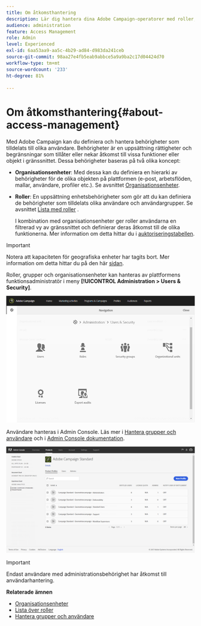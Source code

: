 ```yaml
---
title: Om åtkomsthantering
description: Lär dig hantera dina Adobe Campaign-operatorer med roller, grupper och organisationsenheter
audience: administration
feature: Access Management
role: Admin
level: Experienced
exl-id: 6aa53aa9-aa5c-4b29-ad84-d983da241ceb
source-git-commit: 98aa27e4fb5eab9abbce5a9a9ba2c17d04424d70
workflow-type: tm+mt
source-wordcount: '233'
ht-degree: 81%

---
```


# Om åtkomsthantering{#about-access-management}

Med Adobe Campaign kan du definiera och hantera behörigheter som tilldelats till olika användare.  Behörigheter är en uppsättning rättigheter och begränsningar som tillåter eller nekar åtkomst till vissa funktioner eller objekt i gränssnittet.  Dessa behörigheter baseras på två olika koncept:

* **Organisationsenheter**: Med dessa kan du definiera en hierarki av behörigheter för de olika objekten på plattformen (e-post, arbetsflöden, mallar, användare, profiler etc.).  Se avsnittet [Organisationsenheter](../../administration/using/organizational-units.md).
* **Roller**: En uppsättning enhetsbehörigheter som gör att du kan definiera de behörigheter som tilldelats olika användare och användargrupper.  Se avsnittet [Lista med roller](../../administration/using/list-of-roles.md) .

  I kombination med organisationsenheter ger roller användarna en filtrerad vy av gränssnittet och definierar deras åtkomst till de olika funktionerna.  Mer information om detta hittar du i [auktoriseringstabellen](../../administration/using/list-of-roles.md).

>[!IMPORTANT]
>
>Notera att kapaciteten för geografiska enheter har tagits bort.  Mer information om detta hittar du på den här [sidan](../../rn/using/deprecated-features.md).

Roller, grupper och organisationsenheter kan hanteras av plattformens funktionsadministratör i meny **[!UICONTROL Administration > Users & Security]**.

![Menyn Användarhantering](assets/user_management_1.png)

Användare hanteras i Admin Console. Läs mer i [Hantera grupper och användare](../../administration/using/managing-groups-and-users.md) och i [Admin Console dokumentation](https://helpx.adobe.com/se/enterprise/managing/user-guide.html).

![Åtkomst till produktprofiler](assets/user_management_6.png)

>[!IMPORTANT]
>
>Endast användare med administrationsbehörighet har åtkomst till användarhantering.

**Relaterade ämnen**

* [Organisationsenheter](../../administration/using/organizational-units.md)
* [Lista över roller](../../administration/using/list-of-roles.md)
* [Hantera grupper och användare](../../administration/using/managing-groups-and-users.md)
